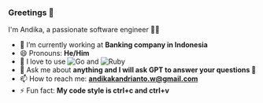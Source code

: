 ### Greetings 👋

I'm Andika, a passionate software engineer 👨‍💻 

- 🔭 I’m currently working at **Banking company in Indonesia**
- 😄 Pronouns: **He/Him**
- 🌱 I love to use ![Go](https://img.shields.io/badge/Go-00ADD8?style=flat&logo=go&logoColor=white) and ![Ruby](https://img.shields.io/badge/Ruby-D51F06?style=flat&logo=Ruby&logoColor=white)
- 💬 Ask me about **anything and I will ask GPT to answer your questions 🙏**
- 📫 How to reach me: **andikakandrianto.w@gmail.com**
- ⚡ Fun fact: **My code style is ctrl+c and ctrl+v**

  
